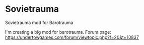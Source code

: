 # Sovietrauma
Sovietrauma mod for Barotrauma


I'm creating a big mod for barotrauma.
Forum page: https://undertowgames.com/forum/viewtopic.php?f=20&t=10837
